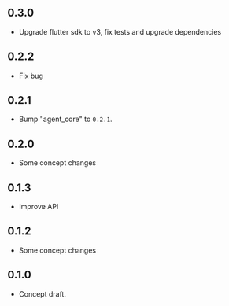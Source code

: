 ## 0.3.0

 - Upgrade flutter sdk to v3, fix tests and upgrade dependencies

## 0.2.2

 - Fix bug

## 0.2.1

 - Bump "agent_core" to `0.2.1`.

## 0.2.0

 - Some concept changes

## 0.1.3

 - Improve API

## 0.1.2

 - Some concept changes

## 0.1.0

- Concept draft.
